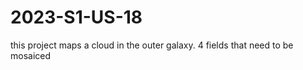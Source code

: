 # 2023-S1-US-18

this project maps a cloud in the outer galaxy.   4 fields that need to be mosaiced
